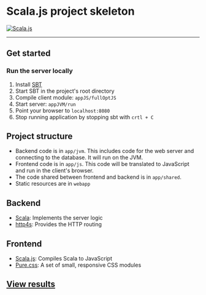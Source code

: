 # Scala.js project skeleton
[![Scala.js](https://www.scala-js.org/assets/badges/scalajs-0.6.15.svg)](https://www.scala-js.org)

---

## Get started
### Run the server locally
1. Install [SBT](http://www.scala-sbt.org/)
2. Start SBT in the project's root directory
3. Compile client module: `appJS/fullOptJS`
4. Start server: `appJVM/run`
5. Point your browser to `localhost:8080`
6. Stop running application by stopping sbt with `crtl + C`

## Project structure
 * Backend code is in `app/jvm`. This includes code for the web server and connecting to the database. It will run on the JVM.
 * Frontend code is in `app/js`. This code will be translated to JavaScript and run in the client's browser.
 * The code shared between frontend and backend is in `app/shared`.
 * Static resources are in `webapp`

## Backend
 * [Scala](https://www.scala-lang.org/): Implements the server logic
 * [http4s](http://http4s.org/): Provides the HTTP routing

## Frontend
 * [Scala.js](https://www.scala-js.org/): Compiles Scala to JavaScript
 * [Pure.css](https://purecss.io/): A set of small, responsive CSS modules

## [View results](https://antongnutov.github.io/scala-js-skeleton)
